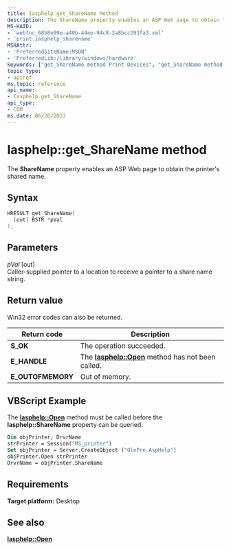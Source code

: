 ```yaml
---
title: Iasphelp get_ShareName Method
description: The ShareName property enables an ASP Web page to obtain the printer's shared name.
MS-HAID:
- 'webfnc_68b8e99e-a40b-44ee-94c8-2a8bcc293fa3.xml'
- 'print.iasphelp_sharename'
MSHAttr:
- 'PreferredSiteName:MSDN'
- 'PreferredLib:/library/windows/hardware'
keywords: ["get_ShareName method Print Devices", "get_ShareName method Print Devices , Iasphelp interface", "Iasphelp interface Print Devices , get_ShareName method"]
topic_type:
- apiref
ms.topic: reference
api_name:
- Iasphelp.get_ShareName
api_type:
- COM
ms.date: 06/26/2023
---
```


# Iasphelp::get_ShareName method

The **ShareName** property enables an ASP Web page to obtain the printer's shared name.

## Syntax

```cpp
HRESULT get_ShareName(
  [out] BSTR *pVal
);
```

## Parameters

*pVal* \[out\]  
Caller-supplied pointer to a location to receive a pointer to a share name string.

## Return value

Win32 error codes can also be returned.

| Return code | Description |
|--|--|
| **S_OK** | The operation succeeded. |
| **E_HANDLE** | The [**Iasphelp::Open**](iasphelp-open.md) method has not been called. |
| **E_OUTOFMEMORY** | Out of memory. |

## VBScript Example

The [**Iasphelp::Open**](iasphelp-open.md) method must be called before the **Iasphelp::ShareName** property can be queried.

```vb
Dim objPrinter, DrvrName
strPrinter = Session("MS_printer")
Set objPrinter = Server.CreateObject ("OlePrn.AspHelp")
objPrinter.Open strPrinter
DrvrName = objPrinter.ShareName
```

## Requirements

**Target platform:** Desktop

## See also

[**Iasphelp::Open**](iasphelp-open.md)
